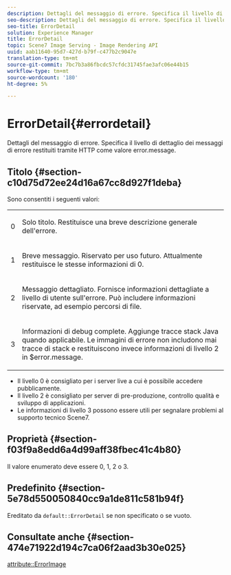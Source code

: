 ```yaml
---
description: Dettagli del messaggio di errore. Specifica il livello di dettaglio dei messaggi di errore restituiti tramite HTTP come valore error.message.
seo-description: Dettagli del messaggio di errore. Specifica il livello di dettaglio dei messaggi di errore restituiti tramite HTTP come valore error.message.
seo-title: ErrorDetail
solution: Experience Manager
title: ErrorDetail
topic: Scene7 Image Serving - Image Rendering API
uuid: aab11640-95d7-427d-b79f-c477b2c9047e
translation-type: tm+mt
source-git-commit: 7bc7b3a86fbcdc57cfdc31745fae3afc06e44b15
workflow-type: tm+mt
source-wordcount: '180'
ht-degree: 5%

---
```



# ErrorDetail{#errordetail}

Dettagli del messaggio di errore. Specifica il livello di dettaglio dei messaggi di errore restituiti tramite HTTP come valore error.message.

## Titolo {#section-c10d75d72ee24d16a67cc8d927f1deba}

Sono consentiti i seguenti valori:

<table id="simpletable_7904444FF9F14D678F05094CA9E45664"> 
 <tr class="strow"> 
  <td class="stentry"> <p>0 </p></td> 
  <td class="stentry"> <p>Solo titolo. Restituisce una breve descrizione generale dell'errore. </p></td> 
 </tr> 
 <tr class="strow"> 
  <td class="stentry"> <p>1 </p></td> 
  <td class="stentry"> <p>Breve messaggio. Riservato per uso futuro. Attualmente restituisce le stesse informazioni di 0. </p></td> 
 </tr> 
 <tr class="strow"> 
  <td class="stentry"> <p>2 </p></td> 
  <td class="stentry"> <p>Messaggio dettagliato. Fornisce informazioni dettagliate a livello di utente sull'errore. Può includere informazioni riservate, ad esempio percorsi di file. </p></td> 
 </tr> 
 <tr class="strow"> 
  <td class="stentry"> <p>3 </p></td> 
  <td class="stentry"> <p>Informazioni di debug complete. Aggiunge tracce stack Java quando applicabile. Le immagini di errore non includono mai tracce di stack e restituiscono invece informazioni di livello 2 in <span class="codeph"> $error.message</span>. </p></td> 
 </tr> 
</table>

* Il livello 0 è consigliato per i server live a cui è possibile accedere pubblicamente.
* Il livello 2 è consigliato per server di pre-produzione, controllo qualità e sviluppo di applicazioni.
* Le informazioni di livello 3 possono essere utili per segnalare problemi al supporto tecnico Scene7.

## Proprietà {#section-f03f9a8edd6a4d99aff38fbec41c4b80}

Il valore enumerato deve essere 0, 1, 2 o 3.

## Predefinito {#section-5e78d550050840cc9a1de811c581b94f}

Ereditato da `default::ErrorDetail` se non specificato o se vuoto.

## Consultate anche {#section-474e71922d194c7ca06f2aad3b30e025}

[attribute::ErrorImage](../../../../../ir-api/material-cat/image-rendering-api-ref/c-ir-material-catalog/c-ir-attributes-reference/r-ir-errorimage.md#reference-b58bdaba96074c52802ca8dc54bfe2f0)

